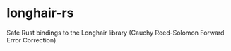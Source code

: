# longhair-rs
Safe Rust bindings to the Longhair library (Cauchy Reed-Solomon Forward Error Correction)
